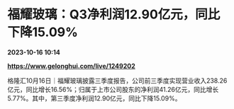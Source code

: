 # 福耀玻璃：Q3净利润12.90亿元，同比下降15.09%

**2023-10-16 10:14**

**https://www.gelonghui.com/live/1249202**

格隆汇10月16日｜福耀玻璃披露三季度报告，公司前三季度实现营业收入238.26亿元，同比增长16.56%；归属于上市公司股东的净利润41.26亿元，同比增长5.77%。其中，第三季度净利润12.90亿元，同比下降15.09%。